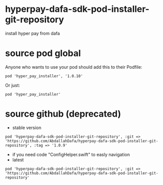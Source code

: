 # hyperpay-dafa-sdk-pod-installer-git-repository
 install hyper pay from dafa

# source pod global

Anyone who wants to use your pod should add this to their Podfile:

```
pod 'hyper_pay_installer', '1.0.10'
```

Or just:

````
pod 'hyper_pay_installer'
````



# source github  (deprecated)

* stable version
```
pod 'hyperpay-dafa-sdk-pod-installer-git-repository', :git => 'https://github.com/AbdallahDafa/hyperpay-dafa-sdk-pod-installer-git-repository', :tag => '1.0.9' 
```

* if you need code "ConfigHelper.swift" to easly navigation
* latest
```
pod 'hyperpay-dafa-sdk-pod-installer-git-repository', :git => 'https://github.com/AbdallahDafa/hyperpay-dafa-sdk-pod-installer-git-repository'
```

 